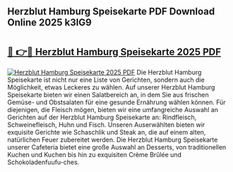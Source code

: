 ## Herzblut Hamburg Speisekarte PDF Download Online 2025 k3lG9

# <h2><a href="http://gc6phvq.nevu.top/?p=Herzblut+Hamburg+Speisekarte">🔗 👉🔴 Herzblut Hamburg Speisekarte 2025 PDF</a></h2>

[![Herzblut Hamburg Speisekarte 2025 PDF](https://i.imgur.com/dBaPXMq.png)](http://gc6phvq.nevu.top/?p=Herzblut+Hamburg+Speisekarte)
Die Herzblut Hamburg Speisekarte ist nicht nur eine Liste von Gerichten, sondern auch die Möglichkeit, etwas Leckeres zu wählen. Auf unserer Herzblut Hamburg Speisekarte bieten wir einen Salatbereich an, in dem Sie aus frischen Gemüse- und Obstsalaten für eine gesunde Ernährung wählen können. Für diejenigen, die Fleisch mögen, bieten wir eine umfangreiche Auswahl an Gerichten auf der Herzblut Hamburg Speisekarte an: Rindfleisch, Schweinefleisch, Huhn und Fisch. Unseren Auserwählten bieten wir exquisite Gerichte wie Schaschlik und Steak an, die auf einem alten, natürlichen Feuer zubereitet werden. Die Herzblut Hamburg Speisekarte unserer Cafeteria bietet eine große Auswahl an Desserts, von traditionellen Kuchen und Kuchen bis hin zu exquisiten Crème Brûlée und Schokoladenfuufu-ches.
